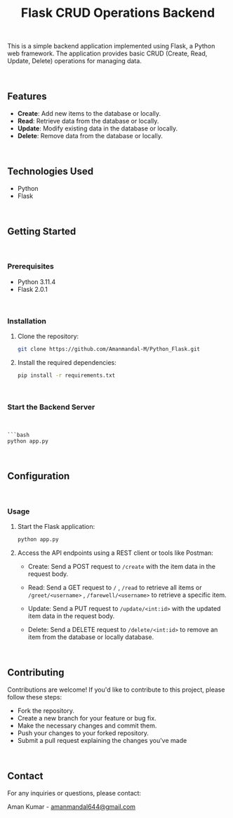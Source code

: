 <h1 align="center">Flask CRUD Operations Backend</h1>

<br>

This is a simple backend application implemented using Flask, a Python web framework. The application provides basic CRUD (Create, Read, Update, Delete) operations for managing data.

<br>

## Features

- **Create**: Add new items to the database or locally.
- **Read**: Retrieve data from the database or locally.
- **Update**: Modify existing data in the database or locally.
- **Delete**: Remove data from the database or locally.

<br>

## Technologies Used

- Python
- Flask

<br>

## Getting Started

<br>

### Prerequisites

- Python 3.11.4
- Flask 2.0.1

<br>

### Installation

1. Clone the repository:

   ```bash
   git clone https://github.com/Amanmandal-M/Python_Flask.git


2. Install the required dependencies:

   ```bash
   pip install -r requirements.txt

<br>

### Start the Backend Server

<br>

    ```bash
    python app.py

<br>

## Configuration

<br>

### Usage

1. Start the Flask application:

    ```bash
    python app.py

2. Access the API endpoints using a REST client or tools like Postman:
   
   - Create: Send a POST request to `/create` with the item data in the request body.
   
   - Read: Send a GET request to `/` , `/read` to retrieve all items or `/greet/<username>` , `/farewell/<username>` to retrieve a specific item.
   
   - Update: Send a PUT request to `/update/<int:id>` with the updated item data in the request body.
   
   - Delete: Send a DELETE request to `/delete/<int:id>` to remove an item from the database or locally database.

<br>

## Contributing

Contributions are welcome! If you'd like to contribute to this project, please follow these steps:

 - Fork the repository.
 - Create a new branch for your feature or bug fix.
 - Make the necessary changes and commit them.
 - Push your changes to your forked repository.
 - Submit a pull request explaining the changes you've made

<br>

## Contact

For any inquiries or questions, please contact:

Aman Kumar - amanmandal644@gmail.com
